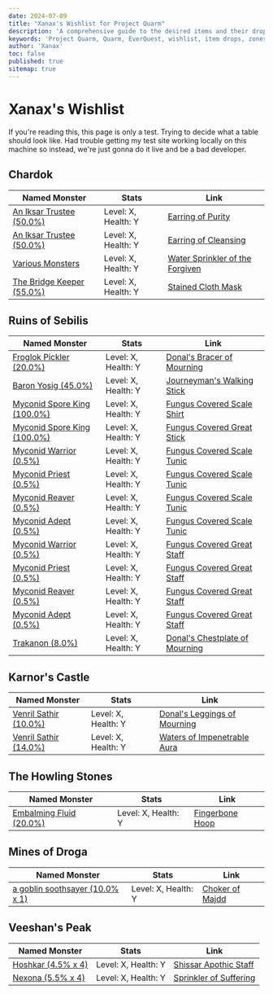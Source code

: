 ```yaml
---
date: 2024-07-09
title: "Xanax's Wishlist for Project Quarm"
description: 'A comprehensive guide to the desired items and their drop locations in Project Quarm, including zones, named monsters, and drop rates.'
keywords: 'Project Quarm, Quarm, EverQuest, wishlist, item drops, zones, named monsters'
author: 'Xanax'
toc: false
published: true
sitemap: true
---
```

# Xanax's Wishlist

If you're reading this, this page is only a test. Trying to decide what a table should look like. Had trouble getting my test site working locally on this machine so instead, we're just gonna do it live and be a bad developer.

## Chardok

| Named Monster       | Stats           | Link                                                                 |
|---------------------|-----------------|----------------------------------------------------------------------|
| [An Iksar Trustee (50.0%)](https://www.pqdi.cc/item/5814) | Level: X, Health: Y | [Earring of Purity](https://www.pqdi.cc/item/5814) |
| [An Iksar Trustee (50.0%)](https://www.pqdi.cc/item/5815) | Level: X, Health: Y | [Earring of Cleansing](https://www.pqdi.cc/item/5815) |
| [Various Monsters](https://www.pqdi.cc/item/6684) | Level: X, Health: Y | [Water Sprinkler of the Forgiven](https://www.pqdi.cc/item/6684) |
| [The Bridge Keeper (55.0%)](https://www.pqdi.cc/item/5712) | Level: X, Health: Y | [Stained Cloth Mask](https://www.pqdi.cc/item/5712) |

## Ruins of Sebilis

| Named Monster       | Stats           | Link                                                                 |
|---------------------|-----------------|----------------------------------------------------------------------|
| [Froglok Pickler (20.0%)](https://www.pqdi.cc/item/4567) | Level: X, Health: Y | [Donal's Bracer of Mourning](https://www.pqdi.cc/item/4567) |
| [Baron Yosig (45.0%)](https://www.pqdi.cc/item/6618) | Level: X, Health: Y | [Journeyman's Walking Stick](https://www.pqdi.cc/item/6618) |
| [Myconid Spore King (100.0%)](https://www.pqdi.cc/item/2735) | Level: X, Health: Y | [Fungus Covered Scale Shirt](https://www.pqdi.cc/item/2735) |
| [Myconid Spore King (100.0%)](https://www.pqdi.cc/item/10895) | Level: X, Health: Y | [Fungus Covered Great Stick](https://www.pqdi.cc/item/10895) |
| [Myconid Warrior (0.5%)](https://www.pqdi.cc/item/2880) | Level: X, Health: Y | [Fungus Covered Scale Tunic](https://www.pqdi.cc/item/2880) |
| [Myconid Priest (0.5%)](https://www.pqdi.cc/item/2880) | Level: X, Health: Y | [Fungus Covered Scale Tunic](https://www.pqdi.cc/item/2880) |
| [Myconid Reaver (0.5%)](https://www.pqdi.cc/item/2880) | Level: X, Health: Y | [Fungus Covered Scale Tunic](https://www.pqdi.cc/item/2880) |
| [Myconid Adept (0.5%)](https://www.pqdi.cc/item/2880) | Level: X, Health: Y | [Fungus Covered Scale Tunic](https://www.pqdi.cc/item/2880) |
| [Myconid Warrior (0.5%)](https://www.pqdi.cc/item/2882) | Level: X, Health: Y | [Fungus Covered Great Staff](https://www.pqdi.cc/item/2882) |
| [Myconid Priest (0.5%)](https://www.pqdi.cc/item/2882) | Level: X, Health: Y | [Fungus Covered Great Staff](https://www.pqdi.cc/item/2882) |
| [Myconid Reaver (0.5%)](https://www.pqdi.cc/item/2882) | Level: X, Health: Y | [Fungus Covered Great Staff](https://www.pqdi.cc/item/2882) |
| [Myconid Adept (0.5%)](https://www.pqdi.cc/item/2882) | Level: X, Health: Y | [Fungus Covered Great Staff](https://www.pqdi.cc/item/2882) |
| [Trakanon (8.0%)](https://www.pqdi.cc/item/4565) | Level: X, Health: Y | [Donal's Chestplate of Mourning](https://www.pqdi.cc/item/4565) |

## Karnor's Castle

| Named Monster       | Stats           | Link                                                                 |
|---------------------|-----------------|----------------------------------------------------------------------|
| [Venril Sathir (10.0%)](https://www.pqdi.cc/item/4569) | Level: X, Health: Y | [Donal's Leggings of Mourning](https://www.pqdi.cc/item/4569) |
| [Venril Sathir (14.0%)](https://www.pqdi.cc/item/6678) | Level: X, Health: Y | [Waters of Impenetrable Aura](https://www.pqdi.cc/item/6678) |

## The Howling Stones

| Named Monster       | Stats           | Link                                                                 |
|---------------------|-----------------|----------------------------------------------------------------------|
| [Embalming Fluid (20.0%)](https://www.pqdi.cc/item/14751) | Level: X, Health: Y | [Fingerbone Hoop](https://www.pqdi.cc/item/14751) |

## Mines of Droga

| Named Monster       | Stats           | Link                                                                 |
|---------------------|-----------------|----------------------------------------------------------------------|
| [a goblin soothsayer (10.0% x 1)](https://www.pqdi.cc/item/14735) | Level: X, Health: Y | [Choker of Majdd](https://www.pqdi.cc/item/14735) |

## Veeshan's Peak

| Named Monster       | Stats           | Link                                                                 |
|---------------------|-----------------|----------------------------------------------------------------------|
| [Hoshkar (4.5% x 4)](https://www.pqdi.cc/item/10892) | Level: X, Health: Y | [Shissar Apothic Staff](https://www.pqdi.cc/item/10892) |
| [Nexona (5.5% x 4)](https://www.pqdi.cc/item/24621) | Level: X, Health: Y | [Sprinkler of Suffering](https://www.pqdi.cc/item/24621) |